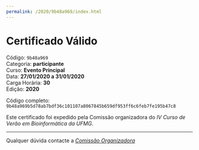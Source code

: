 ```yaml
---
permalink: /2020/9b48a969/index.html
---
```


# Certificado Válido

Código: `9b48a969`<br>
Categoria: **participante**<br>
Curso: **Evento Principal**<br>
Data: **27/01/2020 a 31/01/2020**<br>
Carga Horária: **30**<br>
Edição: **2020**<br>


Código completo: `9b48a969b5d78ab7bdf36c101107a8067845b659df953ff6c6feb7fe195b47c8`


Este certificado foi expedido pela Comissão organizadora do *IV Curso de Verão em Bioinformática da UFMG*.

----

Qualquer dúvida contacte a [_Comissão Organizadora_](<mailto:cursobioinfoufmg@gmail.com$subject=[Certificados]>)


